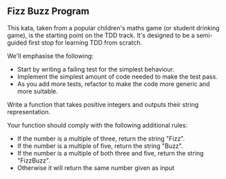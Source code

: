 ## Fizz Buzz Program

This kata, taken from a popular children's maths game (or student drinking game), is the starting point on the TDD track. It's designed to be a semi-guided first stop for learning TDD from scratch.

We'll emphasise the following:

* Start by writing a failing test for the simplest behaviour.
* Implement the simplest amount of code needed to make the test pass.
* As you add more tests, refactor to make the code more generic and more suitable.

Write a function that takes positive integers and outputs their string representation.

Your function should comply with the following additional rules:

* If the number is a multiple of three, return the string "Fizz".
* If the number is a multiple of five, return the string "Buzz".
* If the number is a multiple of both three and five, return the string "FizzBuzz". 
* Otherwise it will return the same number given as input